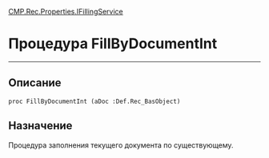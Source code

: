 ﻿---
Link: CMP.Rec.Properties.IFillingService.@FillByDocumentInt
---

<!---  Навигация
[Имя проекта](#) :
-->
[CMP.Rec.Properties.IFillingService](Default)

# Процедура FillByDocumentInt
---

## Описание

    proc FillByDocumentInt (aDoc :Def.Rec_BasObject)

<!--
## Аргументы{#Args}

### Аргумент1

Описание аргумента 1
-->

## Назначение

Процедура заполнения текущего документа по существующему.

<!--
## Пример

    FillByDocumentInt...
-->

